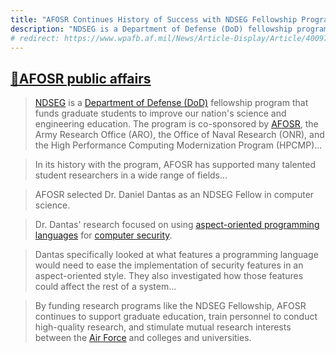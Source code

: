 ```yaml
---
title: "AFOSR Continues History of Success with NDSEG Fellowship Program"
description: "NDSEG is a Department of Defense (DoD) fellowship program that funds graduate students to improve our nation's science and engineering education. AFOSR selected Dr. Daniel Dantas as an NDSEG Fellow in computer science. Dr. Dantas' research focused on using aspect-oriented programming languages for computer security."
# redirect: https://www.wpafb.af.mil/News/Article-Display/Article/400977/afosr-continues-history-of-success-with-ndseg-fellowship-program/
---
```


## [📰AFOSR public affairs](https://www.wpafb.af.mil/News/Article-Display/Article/400977/afosr-continues-history-of-success-with-ndseg-fellowship-program/)

> [NDSEG](https://en.wikipedia.org/wiki/DoD_NDSEG_Fellowship) is a [Department of Defense (DoD)](https://en.wikipedia.org/wiki/United_States_Department_of_Defense) fellowship program that funds graduate students to improve our nation's science and engineering education. The program is co-sponsored by [AFOSR](https://en.wikipedia.org/wiki/Air_Force_Research_Laboratory), the Army Research Office (ARO), the Office of Naval Research (ONR), and the High Performance Computing Modernization Program (HPCMP)...

> In its history with the program, AFOSR has supported many talented student researchers in a wide range of fields...

> AFOSR selected Dr. Daniel Dantas as an NDSEG Fellow in computer science.

> Dr. Dantas' research focused on using [aspect-oriented programming languages](https://en.wikipedia.org/wiki/Aspect-oriented_programming) for [computer security](https://en.wikipedia.org/wiki/Computer_security).

> Dantas specifically looked at what features a programming language would need to ease the implementation of security features in an aspect-oriented style. They also investigated how those features could affect the rest of a system...

> By funding research programs like the NDSEG Fellowship, AFOSR continues to support graduate education, train personnel to conduct high-quality research, and stimulate mutual research interests between the [Air Force](https://en.wikipedia.org/wiki/United_States_Air_Force) and colleges and universities.

